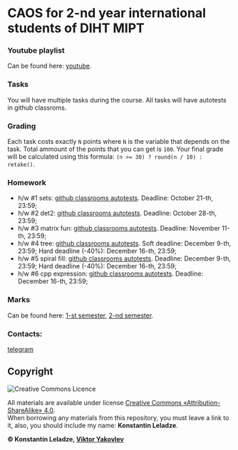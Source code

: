 # CAOS for 2-nd year international students of DIHT MIPT


### Youtube playlist
Can be found here: [youtube](https://www.youtube.com/playlist?list=PL85_gNEP3vgRtexq5fuq0BSrc3sV_6o_1).

### Tasks
You will have multiple tasks during the course. All tasks will have autotests in github classroms.

### Grading
Each task costs exactly `N` points where `N` is the variable that depends on the task. Total ammount of the points that you can get is `100`. Your final grade will be calculated using this formula: `(n >= 30) ? round(n / 10) : retake()`.

### Homework
+ h/w #1 sets: [github classrooms autotests](https://classroom.github.com/a/4mZ6mppX). Deadline: October 21-th, 23:59;
+ h/w #2 det2: [github classrooms autotests](https://classroom.github.com/a/C3yZC7Hm). Deadline: October 28-th, 23:59;
+ h/w #3 matrix fun: [github classrooms autotests](https://classroom.github.com/a/-_1qo_tu). Deadline: November 11-th, 23:59;
+ h/w #4 tree: [github classrooms autotests](https://classroom.github.com/a/ye--z9tK). Soft deadline: December 9-th, 23:59; Hard deadline (-40%): December 16-th, 23:59;
+ h/w #5 spiral fill: [github classrooms autotests](https://classroom.github.com/a/iZxc-71K). Deadline: December 9-th, 23:59; Hard deadline (-40%): December 16-th, 23:59;
+ h/w #6 cpp expression: [github classrooms autotests](https://classroom.github.com/a/8xgWlV3G). Deadline: December 16-th, 23:59;

### Marks
Can be found here: [1-st semester](https://docs.google.com/spreadsheets/d/1Tgdwisz_XMZKl8V1fN_sbbZNGZV1ZJdvDhrT02vjiWs), [2-nd semester](https://docs.google.com/spreadsheets/d/1EiCgtpLBBbpxgMUO-nnZWvH66gPYAMjP5rds4FcNKTk).

### Contacts:
[telegram](https://t.me/konstantinleladze)


## Copyright

![Creative Commons Licence](https://i.creativecommons.org/l/by-sa/4.0/88x31.png)

All materials are available under license [Creative Commons «Attribution-ShareAlike» 4.0](http://creativecommons.org/licenses/by-sa/4.0/).\
When borrowing any materials from this repository, you must leave a link to it, also, you should include my name: **Konstantin Leladze**.

__© Konstantin Leladze, [Viktor Yakovlev](https://github.com/victor-yacovlev/mipt-diht-caos)__
